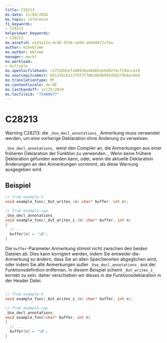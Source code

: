 ```yaml
---
title: C28213
ms.date: 11/04/2016
ms.topic: reference
f1_keywords:
- C28213
helpviewer_keywords:
- C28213
ms.assetid: e141a12a-4c46-47eb-aa9d-a6444472cfaa
author: mikeblome
ms.author: mblome
manager: markl
ms.workload:
- multiple
ms.openlocfilehash: c37528d1efa8093be464653e9d92f4cf29acca19
ms.sourcegitcommit: 8e123bcb21279f2770b28696995450270b4ec0e9
ms.translationtype: MT
ms.contentlocale: de-DE
ms.lasthandoff: 12/25/2019
ms.locfileid: "75400677"
---
```

# <a name="c28213"></a>C28213
Warning C28213: die `_Use_decl_annotations_` Anmerkung muss verwendet werden, um eine vorherige Deklaration ohne Änderung zu verweisen.

`_Use_decl_annotations_` weist den Compiler an, die Anmerkungen aus einer früheren Deklaration der Funktion zu verwenden.  , Wenn keine frühere Deklaration gefunden werden kann, oder, wenn die aktuelle Deklaration Änderungen an den Anmerkungen vornimmt, als diese Warnung ausgegeben wird.


## <a name="example"></a>Beispiel

```cpp
// from example.h
void example_func(_Out_writes_(n) char* buffer, int n);

// from example.cpp
_Use_decl_annotations_ 
void example_func(_Out_writes_z_(n) char* buffer, int n)
{
  // ...
  buffer[n] = '\0';
}
```

Die `buffer`-Parameter Anmerkung stimmt nicht zwischen den beiden Dateien ab.  Dies kann korrigiert werden, indem Sie entweder die-Anmerkung so ändern, dass Sie an allen Speicherorten abgeglichen wird, oder indem Sie alle Anmerkungen außer `_Use_decl_annotations_` aus der Funktionsdefinition entfernen.  In diesem Beispiel scheint `_Out_writes_z_` korrekt zu sein. daher verschieben wir dieses in die Funktionsdeklaration in der Header Datei.

```cpp

// from example.h
void example_func(_Out_writes_z_(n) char* buffer, int n);

// from example.cpp
_Use_decl_annotations_ 
void example_func(char* buffer, int n)
{
  // ...
  buffer[n] = '\0';
}
```
